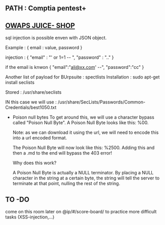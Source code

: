 ## PATH : Comptia pentest+

## [OWAPS JUICE- SHOP](https://tryhackme.com/room/owaspjuiceshop)

sql injection is possible enven with JSON object.

Example : 
{
    email : value,
    password
}

injection : 
{
    "email" : "' or 1=1 -- ",
    "password" : ".."
}

if the email is knwon
{
    "email":"ali@xx.com' --",
    "password":"cc"
}


Another list of payload for BUrpsuite : spectlists 
Installation : sudo apt-get install seclists

Stored : /usr/share/seclists

IN this case we will use : /usr/share/SecLists/Passwords/Common-Credentials/best1050.txt

* Poison null bytes
    To get around this, we will use a character bypass called "Poison Null Byte". A Poison Null Byte looks like this: %00. 

    Note: as we can download it using the url, we will need to encode this into a url encoded format.

    The Poison Null Byte will now look like this: %2500. Adding this and then a .md to the end will bypass the 403 error!



    Why does this work? 

    A Poison Null Byte is actually a NULL terminator. By placing a NULL character in the string at a certain byte, the string will tell the server to terminate at that point, nulling the rest of the string. 


## TO -DO 
come on this room later on @ip/#/score-board/ to practice more difficult tasks (XSS-injection,...)
